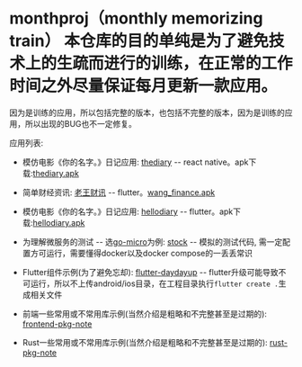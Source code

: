 # monthproj（monthly memorizing train） 本仓库的目的单纯是为了避免技术上的生疏而进行的训练，在正常的工作时间之外尽量保证每月更新一款应用。 
因为是训练的应用，所以包括完整的版本，也包括不完整的版本，因为是训练的应用，所以出现的BUG也不一定修复。

应用列表:
- 模仿电影《你的名字。》日记应用: [thediary](https://github.com/buf1024/monthproj/tree/master/thediary) -- react native。apk下载:[thediary.apk](https://github.com/buf1024/monthproj/raw/master/thediary/release/thediary.apk)

- 简单财经资讯: [老王财讯](https://github.com/buf1024/monthproj/tree/master/wang_finance) -- flutter。[wang_finance.apk](https://github.com/buf1024/monthproj/raw/master/wang_finance/release/wang_finance.apk)

- 模仿电影《你的名字。》日记应用: [hellodiary](https://github.com/buf1024/monthproj/tree/master/hellodiary) -- flutter。apk下载:[hellodiary.apk](https://github.com/buf1024/monthproj/raw/master/hellodiary/release/hellodiary.apk)

- 为理解微服务的测试 -- 选[go-micro](https://github.com/micro/go-micro)为例: [stock](https://github.com/buf1024/monthproj/tree/master/ms-exam/stock) -- 模拟的测试代码, 需一定配置方可运行，需要懂得docker以及docker compose的一丢丢常识

- Flutter组件示例(为了避免忘却): [flutter-daydayup](https://github.com/buf1024/monthproj/tree/master/flutter-daydayup) -- flutter升级可能导致不可运行，所以不上传android/ios目录，在工程目录执行`flutter create .`生成相关文件

- 前端一些常用或不常用库示例(当然介绍是粗略和不完整甚至是过期的): [frontend-pkg-note](https://github.com/buf1024/monthproj/tree/master/frontend-pkg-note) 

- Rust一些常用或不常用库示例(当然介绍是粗略和不完整甚至是过期的): [rust-pkg-note](https://github.com/buf1024/monthproj/tree/master/rust-pkg-note) 
